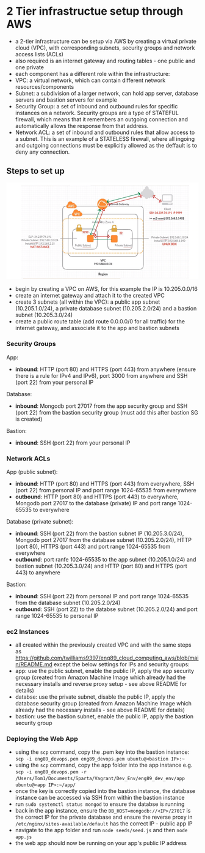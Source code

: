 # 2 Tier infrastructue setup through AWS
- a 2-tier infrastructure can be setup via AWS by creating a virtual private cloud (VPC), with corresponding subnets, security groups and network access lists (ACLs)
- also required is an internet gateway and routing tables - one public and one private
- each component has a different role within the infrastructure:
- VPC: a virtual network, which can contain different network resources/components
- Subnet: a subdivision of a larger network, can hold app server, database servers and bastion servers for example
- Security Group: a set of inbound and outbound rules for specific instances on a network. Security groups are a type of STATEFUL firewall, which means that it remembers an outgoing connection and automatically allows the response from that address.
- Network ACL: a set of inbound and outbound rules that allow access to a subnet. This is an example of a STATELESS firewall, where all ingoing and outgoing connections must be explicitly allowed as the deffault is to deny any connection.

## Steps to set up

![2 tier with AWS](AWS_2tier.png)
- begin by creating a VPC on AWS, for this example the IP is 10.205.0.0/16
- create an internet gateway and attach it to the created VPC
- create 3 subnets (all within the VPC): a public app subnet (10.205.1.0/24), a private database subnet (10.205.2.0/24) and a bastion subnet (10.205.3.0/24)
- create a public route table (add route 0.0.0.0/0 for all traffic) for the internet gateway, and associate it to the app and bastion subnets

### Security Groups

App:
- **inbound**: HTTP (port 80) and HTTPS (port 443) from anywhere (ensure there is a rule for IPv4 and IPv6), port 3000 from anywhere and SSH (port 22) from your personal IP

Database:
- **inbound**: Mongodb port 27017 from the app security group and SSH (port 22) from the bastion security group (must add this after bastion SG is created)

Bastion:
- **inbound**: SSH (port 22) from your personal IP

### Network ACLs

App (public subnet):
- **inbound**: HTTP (port 80) and HTTPS (port 443) from everywhere, SSH (port 22) from personal IP and port range 1024-65535 from everywhere
- **outbound**: HTTP (port 80) and HTTPS (port 443) to everywhere, Mongodb port 27017 to the database (private) IP and port range 1024-65535 to everywhere

Database (private subnet):
- **inbound**: SSH (port 22) from the bastion subnet IP (10.205.3.0/24), Mongodb port 27017 from the database subnet (10.205.2.0/24), HTTP (port 80), HTTPS (port 443) and port range 1024-65535 from everywhere
- **outbound**: port ranfe 1024-65535 to the app subnet (10.205.1.0/24) and bastion subnet (10.205.3.0/24) and HTTP (port 80) and HTTPS (port 443) to anywhere

Bastion:
- **inbound**: SSH (port 22) from personal IP and port range 1024-65535 from the database subnet (10.205.2.0/24)
- **outbound**: SSH (port 22) to the databse subnet (10.205.2.0/24) and port range 1024-65535 to personal IP

### ec2 Instances
- all created within the previously created VPC and with the same steps as https://github.com/twilliams9397/eng89_cloud_computing_aws/blob/main/README.md except the below settings for IPs and security groups:
- app: use the public subnet, enable the public IP, apply the app security group (created from Amazon Machine Image which already had the necessary installs and reverse proxy setup - see above README for details)
- databse: use the private subnet, disable the public IP, apply the database security group (created from Amazon Machine Image which already had the necessary installs - see above README for details)
- bastion: use the bastion subnet, enable the public IP, apply the bastion security group

### Deploying the Web App
- using the `scp` command, copy the .pem key into the bastion instance: `scp -i eng89_devops.pem eng89_devops.pem ubuntu@<bastion IP>:~`
- using the `scp` command, copy the app folder into the app instance e.g. `scp -i eng89_devops.pem -r /Users/Tom1/Documents/Sparta/Vagrant/Dev_Env/eng89_dev_env/app ubuntu@<app IP>:~/app/`
- once the key is correctly copied into the bastion instance, the database instance can be accessed via SSH from within the bastion instance
- run `sudo systemctl status mongod` to ensure the databse is running
- back in the app instance, ensure the `DB_HOST=mongodb://<IP>/27017` is the correct IP for the private database and ensure the reverse proxy in `/etc/nginx/sites-available/default` has the correct IP - public app IP
- navigate to the app folder and run `node seeds/seed.js` and then `node app.js`
- the web app should now be running on your app's public IP address